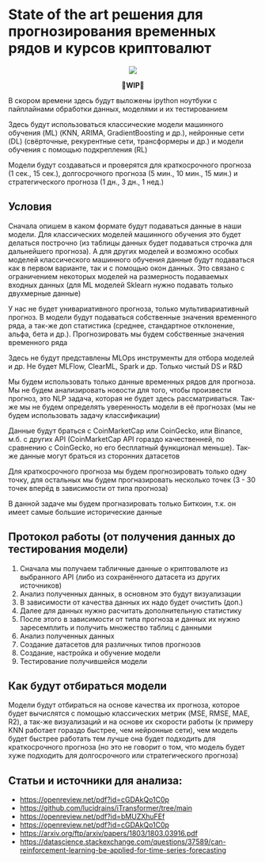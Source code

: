 # State of the art решения для прогнозирования временных рядов и курсов криптовалют

<p align="center">
 <img src="https://github.com/Omegon226/Cryptocurrency_Rate_Forecasting/assets/69383841/11c2f5bd-4462-413f-a0a5-76533e863f7b"/>
</p>

<p align="center">
  <b>
    🚧WIP🚧
  </b>
</p>

В скором времени здесь будут выложены ipython ноутбуки с пайплайнами обработки данных, моделями и их тестированием

Здесь будут использоваться классические модели машинного обучения (ML) (KNN, ARIMA, GradientBoosting и др.), нейронные сети (DL) (свёрточные, рекурентные сети, трансформеры и др.) и модели обучения с помощью подкрепления (RL)

Модели будут создаваться и проверятся для краткосрочного прогноза (1 сек., 15 сек.), долгосрочного прогноза (5 мин., 10 мин., 15 мин.) и стратегического прогноза (1 дн., 3 дн., 1 нед.)

## Условия

Сначала опишем в каком формате будут подаваться данные в наши модели. Для классических моделей машинного обучения это будет делаться построчно (из таблицы данных будет подаваться строчка для дальнейшего прогноза). А для других моделей и возможно особых моделей классического машинного обучения данные будут подаваться как в первом варианте, так и с помощью окон данных. Это связано с ограничением некоторых моделей на размерность подаваемых входных данных (для ML моделей Sklearn нужно подавать только двухмерные данные)

У нас не будет унивариативного прогноза, только мультивариативный прогноз. В модели будут подаваться собственные значения временного ряда, а так-же доп статистика (среднее, стандартное отклонение, альфа, бета и др.). Прогнозировать мы будем собственные значения временного ряда

Здесь не будут представлены MLOps инструменты для отбора моделей и др. Не будет MLFlow, ClearML, Spark и др. Только чистый DS и R&D

Мы будем использовать только данные временных рядов для прогноза. Мы не будем анализировать новости для того, чтобы произвести прогноз, это NLP задача, которая не будет здесь рассматриваться. Так-же мы не будем определять уверенность модели в её прогнозах (мы не будем использовать задачу классификации)

Данные будут браться с CoinMarketCap или CoinGecko, или Binance, м.б. с других API (CoinMarketCap API гораздо качественней, по сравнению с CoinGecko, но его бесплатный функционал меньше). Так-же данные могут браться из сторонних датасетов

Для краткосрочного прогноза мы будем прогнозировать только одну точку, для остальных мы будем прогназировать несколько точек (3 - 30 точек вперёд в зависимости от типа прогноза)

В данной задаче мы будем прогназировать только Биткоин, т.к. он имеет самые большие исторические данные

## Протокол работы (от получения данных до тестирования модели)

1) Сначала мы получаем табличные данные о криптовалюте из выбранного API (либо из сохранённого датасета из других источников)
2) Анализ полученных данных, в основном это будут визуализации
3) В зависимости от качества данных их надо будет очистить (доп.)
4) Далее для данных нужно расчитать дополнительную статистику
5) После этого в зависимости от типа прогноза и данных их нужно заресемплить и получить множество таблиц с данными
6) Анализ полученных данных
7) Создание датасетов для различных типов прогнозов
8) Создание, настройка и обучение модели
9) Тестирование получившейся модели

## Как будут отбираться модели

Модели будут отбираться на основе качества их прогноза, которое будет вычислятся с помощью классических метрик (MSE, RMSE, MAE, R2), а так-же визуализаций и на основе их скорости работы (к примеру KNN работает гораздо быстрее, чем нейронные сети), чем модель будет быстрее работать тем лучше она будет подходить для краткосрочного прогноза (но это не говорит о том, что модель будет хуже подходить для долгосрочного или стратегического прогноза)

## Статьи и источники для анализа:

- https://openreview.net/pdf?id=cGDAkQo1C0p
- https://github.com/lucidrains/iTransformer/tree/main
- https://openreview.net/pdf?id=bMUZXhuFEf
- https://openreview.net/pdf?id=cGDAkQo1C0p
- https://arxiv.org/ftp/arxiv/papers/1803/1803.03916.pdf
- https://datascience.stackexchange.com/questions/37589/can-reinforcement-learning-be-applied-for-time-series-forecasting
